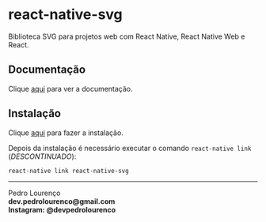 # react-native-svg

Biblioteca SVG para projetos web com React Native, React Native Web e React.

## Documentação

Clique [aqui](https://github.com/react-native-community/react-native-svg) para ver a documentação.

## Instalação

Clique [aqui](https://www.npmjs.com/package/react-native-svg) para fazer a instalação.

Depois da instalação é necessário executar o comando `react-native link` (_DESCONTINUADO_):

```
react-native link react-native-svg
```


<hr>
<stong>Pedro Lourenço</strong><br>
<Strong>dev.pedrolourenco@gmail.com</strong><br>
<Strong>Instagram: @devpedrolourenco</strong>